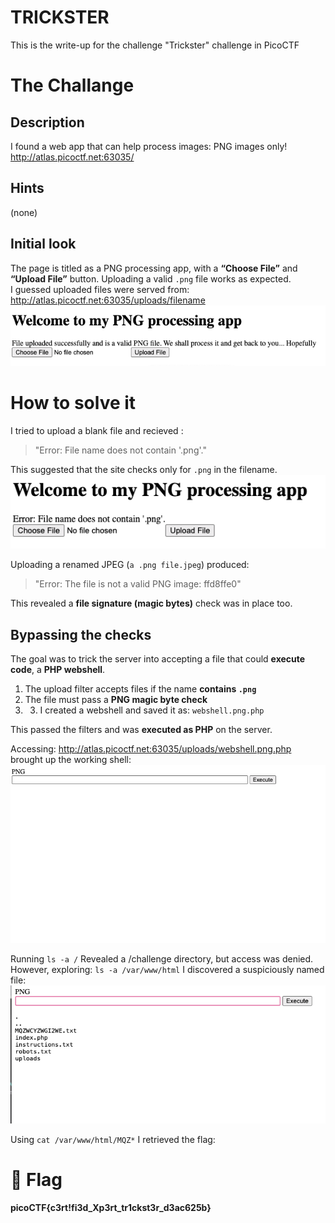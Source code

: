# TRICKSTER
This is the write-up for the challenge "Trickster" challenge in PicoCTF

# The Challange
## Description
I found a web app that can help process images: PNG images only! http://atlas.picoctf.net:63035/
## Hints
(none)

## Initial look
The page is titled as a PNG processing app, with a **“Choose File”** and **“Upload File”** button.
Uploading a valid `.png` file works as expected.  
I guessed uploaded files were served from: http://atlas.picoctf.net:63035/uploads/filename
![img1](./img/img1.png) 
# How to solve it

I tried to upload a blank file and recieved : 
> "Error: File name does not contain '.png'."

This suggested that the site checks only for `.png` in the filename.
![img2](./img/img2.png)

Uploading a renamed JPEG (`a .png file.jpeg`) produced:
> "Error: The file is not a valid PNG image: ffd8ffe0"

This revealed a **file signature (magic bytes)** check was in place too.

## Bypassing the checks
The goal was to trick the server into accepting a file that could **execute code**, a **PHP webshell**.

1. The upload filter accepts files if the name **contains `.png`**
2. The file must pass a **PNG magic byte check**
3. 3. I created a webshell and saved it as: `webshell.png.php`


This passed the filters and was **executed as PHP** on the server.

Accessing: http://atlas.picoctf.net:63035/uploads/webshell.png.php brought up the working shell:
![img3](./img/img3.png)

Running `ls -a /` Revealed a /challenge directory, but access was denied.
However, exploring: `ls -a /var/www/html` I discovered a suspiciously named file:
![img4](./img/img4.png)

Using `cat /var/www/html/MQZ*` I retrieved the flag:
# 🎉 Flag
**picoCTF{c3rt!fi3d_Xp3rt_tr1ckst3r_d3ac625b}**


